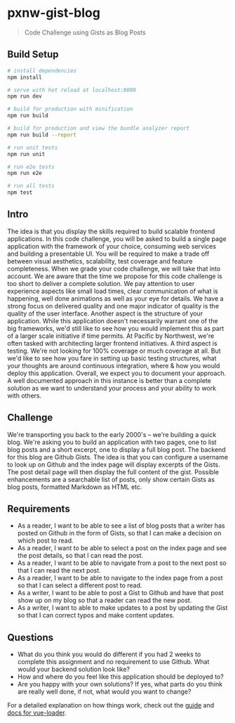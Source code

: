 # pxnw-gist-blog

> Code Challenge using Gists as Blog Posts

## Build Setup

``` bash
# install dependencies
npm install

# serve with hot reload at localhost:8080
npm run dev

# build for production with minification
npm run build

# build for production and view the bundle analyzer report
npm run build --report

# run unit tests
npm run unit

# run e2e tests
npm run e2e

# run all tests
npm test
```

## Intro

The idea is that you display the skills required to build scalable frontend
applications. In this code challenge, you will be asked to build a single page application with the framework of your choice, consuming web services and building a presentable UI.
You will be required to make a trade off between visual aesthetics, scalability, test coverage and feature completeness. When we grade your code challenge, we will take that into account. We are aware that the time we propose for this code challenge is too short to deliver a complete solution.
We pay attention to user experience aspects like small load times, clear
communication of what is happening, well done animations as well as your eye for details. We have a strong focus on delivered quality and one major indicator of quality is the quality of the user interface.
Another aspect is the structure of your application. While this application doesn't necessarily warrant one of the big frameworks, we'd still like to see how you would implement this as part of a larger scale initiative if time permits. At Pacific by Northwest, we're often tasked with architecting larger frontend initiatives.
A third aspect is testing. We're not looking for 100% coverage or much coverage at all. But we'd like to see how you fare in setting up basic testing structures, what your thoughts are around continuous integration, where & how you would deploy this application.
Overall, we expect you to document your approach. A well documented approach in this instance is better than a complete solution as we want to understand your process and your ability to work with others.

## Challenge

We're transporting you back to the early 2000's – we're building a quick blog.
We're asking you to build an application with two pages, one to list blog posts and
a short excerpt, one to display a full blog post. The backend for this blog are Github
Gists. The idea is that you can configure a username to look up on Github and the
index page will display excerpts of the Gists. The post detail page will then display
the full content of the gist. Possible enhancements are a searchable list of posts,
only show certain Gists as blog posts, formatted Markdown as HTML etc.

## Requirements

* As a reader, I want to be able to see a list of blog posts that a writer has posted on Github in the form of Gists, so that I can make a decision on which post to read.
* As a reader, I want to be able to select a post on the index page and see the post details, so that I can read the post.
* As a reader, I want to be able to navigate from a post to the next post so that I can read the next post.
* As a reader, I want to be able to navigate to the index page from a post so that I can select a different post to read.
* As a writer, I want to be able to post a Gist to Github and have that post show up on my blog so that a reader can read the new post.
* As a writer, I want to able to make updates to a post by updating the Gist so that I can correct typos and make content updates.

## Questions

* What do you think you would do different if you had 2 weeks to complete this assignment and no requirement to use Github. What would your backend solution look like?
* How and where do you feel like this application should be deployed to?
* Are you happy with your own solutions? If yes, what parts do you think are really well done, if not, what would you want to change?


For a detailed explanation on how things work, check out the [guide](http://vuejs-templates.github.io/webpack/) and [docs for vue-loader](http://vuejs.github.io/vue-loader).
